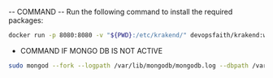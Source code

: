 -- COMMAND
-- Run the following command to install the required packages:
```bash
docker run -p 8080:8080 -v "${PWD}:/etc/krakend/" devopsfaith/krakend:watch run -d -c /etc/krakend/krakend.json

```

- COMMAND IF MONGO DB IS NOT ACTIVE

```bash
sudo mongod --fork --logpath /var/lib/mongodb/mongodb.log --dbpath /var/lib/mongodb
```